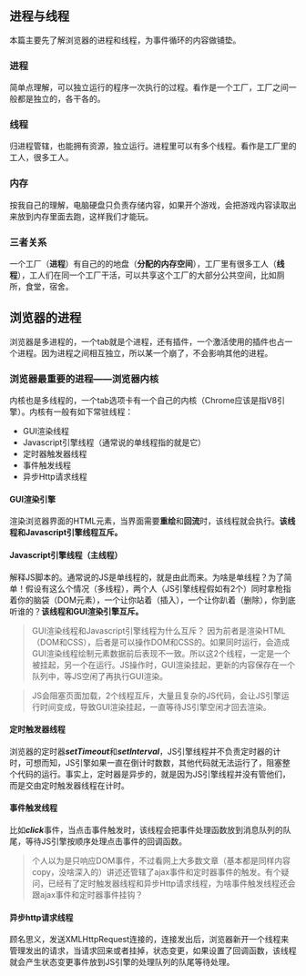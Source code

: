 ## 进程与线程
本篇主要先了解浏览器的进程和线程，为事件循环的内容做铺垫。

### 进程
简单点理解，可以独立运行的程序一次执行的过程。看作是一个工厂，工厂之间一般都是独立的，各干各的。

### 线程
归进程管辖，也能拥有资源，独立运行。进程里可以有多个线程。看作是工厂里的工人，很多工人。

### 内存
按我自己的理解，电脑硬盘只负责存储内容，如果开个游戏，会把游戏内容读取出来放到内存里面去跑，这样我们才能玩。

### 三者关系
一个工厂（**进程**）有自己的的地盘（**分配的内存空间**），工厂里有很多工人（**线程**），工人们在同一个工厂干活，可以共享这个工厂的大部分公共空间，比如厕所，食堂，宿舍。

## 浏览器的进程
浏览器是多进程的，一个tab就是个进程，还有插件，一个激活使用的插件也占一个进程。因为进程之间相互独立，所以某一个崩了，不会影响其他的进程。

### 浏览器最重要的进程——浏览器内核
内核也是多线程的，一个tab选项卡有一个自己的内核（Chrome应该是指V8引擎）。内核有一般有如下常驻线程：
* GUI渲染线程
* Javascript引擎线程（通常说的单线程指的就是它）
* 定时器触发器线程
* 事件触发线程
* 异步Http请求线程

#### GUI渲染引擎
渲染浏览器界面的HTML元素，当界面需要**重绘**和**回流**时，该线程就会执行。**该线程和Javascript引擎线程互斥。**

#### Javascript引擎线程（主线程）
解释JS脚本的。通常说的JS是单线程的，就是由此而来。为啥是单线程？为了简单！假设有这么个情况（多线程），两个人（JS引擎线程假如有2个）同时拿枪指着你的脑袋（DOM元素），一个让你站着（插入），一个让你趴着（删除），你到底听谁的？**该线程和GUI渲染引擎互斥。**

>GUI渲染线程和Javascript引擎线程为什么互斥？
因为前者是渲染HTML（DOM和CSS），后者是可以操作DOM和CSS的。如果同时运行，会造成GUI渲染线程绘制元素数据前后表现不一致。所以这2个线程，一定是一个被挂起，另一个在运行。JS操作时，GUI渲染挂起，更新的内容保存在一个队列中，等JS空闲了再执行GUI渲染。

>JS会阻塞页面加载，2个线程互斥，大量且复杂的JS代码，会让JS引擎运行时间变成，导致GUI渲染挂起，一直等待JS引擎空闲才回去渲染。

#### 定时触发器线程
浏览器的定时器***setTimeout***和***setInterval***，JS引擎线程并不负责定时器的计时，可想而知，JS引擎如果一直在倒计时数数，其他代码就无法运行了，阻塞整个代码的运行。事实上，定时器是异步的，就是因为JS引擎线程并没有管他们，而是交由定时触发器线程在计时。

#### 事件触发线程
比如***click***事件，当点击事件触发时，该线程会把事件处理函数放到消息队列的队尾，等待JS引擎按顺序处理点击事件的回调函数。
>个人以为是只响应DOM事件，不过看网上大多数文章（基本都是同样内容copy，没啥深入的）讲述还管辖了ajax事件和定时器事件的触发。有个疑问，已经有了定时触发器线程和异步Http请求线程，为啥事件触发线程还会跟ajax事件和定时器事件挂钩？

#### 异步http请求线程
顾名思义，发送XMLHttpRequest连接的，连接发出后，浏览器新开一个线程来管理发出的请求，当请求回来或者挂掉，状态变更，如果设置了回调函数，该线程就会产生状态变更事件放到JS引擎的处理队列的队尾等待处理。
